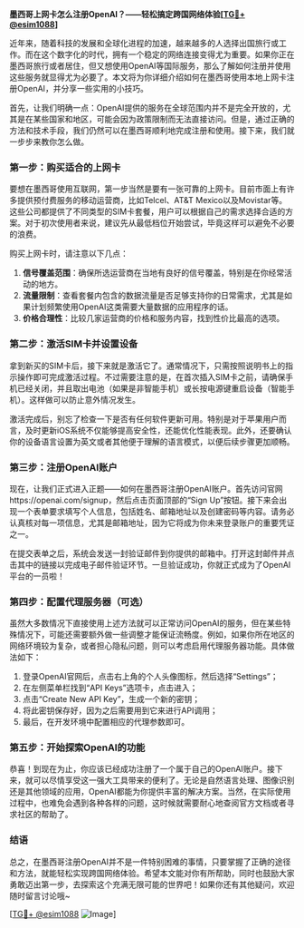 **墨西哥上网卡怎么注册OpenAI？——轻松搞定跨国网络体验[[TG💪+ @esim1088](https://t.me/s/esim1088)]**

近年来，随着科技的发展和全球化进程的加速，越来越多的人选择出国旅行或工作。而在这个数字化的时代，拥有一个稳定的网络连接变得尤为重要。如果你正在墨西哥旅行或者居住，但又想使用OpenAI等国际服务，那么了解如何注册并使用这些服务就显得尤为必要了。本文将为你详细介绍如何在墨西哥使用本地上网卡注册OpenAI，并分享一些实用的小技巧。

首先，让我们明确一点：OpenAI提供的服务在全球范围内并不是完全开放的，尤其是在某些国家和地区，可能会因为政策限制而无法直接访问。但是，通过正确的方法和技术手段，我们仍然可以在墨西哥顺利地完成注册和使用。接下来，我们就一步步来教你怎么做。

### 第一步：购买适合的上网卡

要想在墨西哥使用互联网，第一步当然是要有一张可靠的上网卡。目前市面上有许多提供预付费服务的移动运营商，比如Telcel、AT&T Mexico以及Movistar等。这些公司都提供了不同类型的SIM卡套餐，用户可以根据自己的需求选择合适的方案。对于初次使用者来说，建议先从最低档位开始尝试，毕竟这样可以避免不必要的浪费。

购买上网卡时，请注意以下几点：
1. **信号覆盖范围**：确保所选运营商在当地有良好的信号覆盖，特别是在你经常活动的地方。
2. **流量限制**：查看套餐内包含的数据流量是否足够支持你的日常需求，尤其是如果计划频繁使用OpenAI这类需要大量数据的应用程序的话。
3. **价格合理性**：比较几家运营商的价格和服务内容，找到性价比最高的选项。

### 第二步：激活SIM卡并设置设备

拿到新买的SIM卡后，接下来就是激活它了。通常情况下，只需按照说明书上的指示操作即可完成激活过程。不过需要注意的是，在首次插入SIM卡之前，请确保手机已经关闭，并且取出电池（如果是非智能手机）或长按电源键重启设备（智能手机）。这样做可以防止意外情况发生。

激活完成后，别忘了检查一下是否有任何软件更新可用。特别是对于苹果用户而言，及时更新iOS系统不仅能够提高安全性，还能优化性能表现。此外，还要确认你的设备语言设置为英文或者其他便于理解的语言模式，以便后续步骤更加顺畅。

### 第三步：注册OpenAI账户

现在，让我们正式进入正题——如何在墨西哥注册OpenAI账户。首先访问官网https://openai.com/signup，然后点击页面顶部的“Sign Up”按钮。接下来会出现一个表单要求填写个人信息，包括姓名、邮箱地址以及创建密码等内容。请务必认真核对每一项信息，尤其是邮箱地址，因为它将成为你未来登录账户的重要凭证之一。

在提交表单之后，系统会发送一封验证邮件到你提供的邮箱中。打开这封邮件并点击其中的链接以完成电子邮件验证环节。一旦验证成功，你就正式成为了OpenAI平台的一员啦！

### 第四步：配置代理服务器（可选）

虽然大多数情况下直接使用上述方法就可以正常访问OpenAI的服务，但在某些特殊情况下，可能还需要额外做一些调整才能保证流畅度。例如，如果你所在地区的网络环境较为复杂，或者担心隐私问题，则可以考虑启用代理服务器功能。具体做法如下：

1. 登录OpenAI官网后，点击右上角的个人头像图标，然后选择“Settings”；
2. 在左侧菜单栏找到“API Keys”选项卡，点击进入；
3. 点击“Create New API Key”，生成一个新的密钥；
4. 将此密钥保存好，因为之后需要用到它来进行API调用；
5. 最后，在开发环境中配置相应的代理参数即可。

### 第五步：开始探索OpenAI的功能

恭喜！到现在为止，你应该已经成功注册了一个属于自己的OpenAI账户。接下来，就可以尽情享受这一强大工具带来的便利了。无论是自然语言处理、图像识别还是其他领域的应用，OpenAI都能为你提供丰富的解决方案。当然，在实际使用过程中，也难免会遇到各种各样的问题，这时候就需要耐心地查阅官方文档或者寻求社区的帮助了。

### 结语

总之，在墨西哥注册OpenAI并不是一件特别困难的事情，只要掌握了正确的途径和方法，就能轻松实现跨国网络体验。希望本文能对你有所帮助，同时也鼓励大家勇敢迈出第一步，去探索这个充满无限可能的世界吧！如果你还有其他疑问，欢迎随时留言讨论哦~

[[TG💪+ @esim1088](https://t.me/s/esim1088) ![Image](https://i.postimg.cc/4NQfJmqS/Snipaste-2025-05-13-00-14-12.png)]
